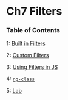 # Ch7 Filters

### Table of Contents
1: [Built in Filters](built-in.md)

2: [Custom Filters](custom.md)

3: [Using Filters in JS](filters-js.md)

4: [`ng-class`](ng-class.md)

5: [Lab](lab.md)